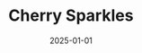 ---
layout: track
title: Cherry Sparkles
permalink: /tracks/cherry-sparkles/
description: "A StudioRich lo-fi track."
image: /assets/covers/cherry-sparkles.webp
date: 2025-01-01
duration: "120.0"
album: "Stranger Vibes"
mood: [Melancholy, Dreamy, Nostalgic]
genre: [lo-fi]
---